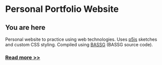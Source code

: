 # Personal Portfolio Website
## You are here

Personal website to practice using web technologies. Uses [p5js](https://p5js.org/) sketches and custom CSS styling. Compiled using [BASSG](https://github.com/hunterlawson/hunterlawson.github.io-bassg) (BASSG source code).

### [Read more >>](https://github.com/hunterlawson/hunterlawson.github.io)